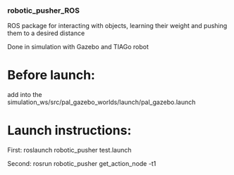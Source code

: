 ### robotic_pusher_ROS
ROS package for interacting with objects, learning their weight and pushing them to a desired distance

Done in simulation with Gazebo and TIAGo robot


# Before launch:
add
<arg name="world_name" value="$(find robotic_pusher)/worlds/$(arg world).world"/>
into the
simulation_ws/src/pal_gazebo_worlds/launch/pal_gazebo.launch


# Launch instructions:

First:
roslaunch robotic_pusher test.launch

Second:
rosrun robotic_pusher get_action_node -t1